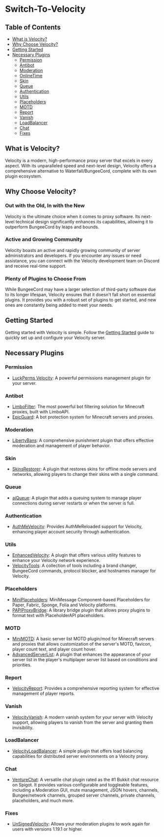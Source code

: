 # Switch-To-Velocity

## Table of Contents
- [What is Velocity?](#what-is-velocity)
- [Why Choose Velocity?](#why-choose-velocity)
- [Getting Started](#getting-started)
- [Necessary Plugins](#necessary-plugins)
  - [Permission](#permission)
  - [Antibot](#antibot)
  - [Moderation](#moderation)
  - [OnlineTime](#onlinetime)
  - [Skin](#skin)
  - [Queue](#queue)
  - [Authentication](#authentication)
  - [Utils](#utils)
  - [Placeholders](#placeholders)
  - [MOTD](#motd)
  - [Report](#report)
  - [Vanish](#vanish)
  - [LoadBalancer](#loadbalancer)
  - [Chat](#chat)
  - [Fixes](#fixes)

## What is Velocity?
Velocity is a modern, high-performance proxy server that excels in every aspect. With its unparalleled speed and next-level design, Velocity offers a comprehensive alternative to Waterfall/BungeeCord, complete with its own plugin ecosystem.

## Why Choose Velocity?
### Out with the Old, In with the New
Velocity is the ultimate choice when it comes to proxy software. Its next-level technical design significantly enhances its capabilities, allowing it to outperform BungeeCord by leaps and bounds.

### Active and Growing Community
Velocity boasts an active and rapidly growing community of server administrators and developers. If you encounter any issues or need assistance, you can connect with the Velocity development team on Discord and receive real-time support.

### Plenty of Plugins to Choose From
While BungeeCord may have a larger selection of third-party software due to its longer lifespan, Velocity ensures that it doesn't fall short on essential plugins. It provides you with a robust set of plugins to get started, and new ones are constantly being added to meet your needs.

## Getting Started
Getting started with Velocity is simple. Follow the [Getting Started](https://docs.papermc.io/velocity/getting-started) guide to quickly set up and configure your Velocity server.

## Necessary Plugins

### Permission
- [LuckPerms Velocity](https://luckperms.net/download): A powerful permissions management plugin for your server.

### Antibot
- [LimboFilter](https://github.com/Elytrium/LimboFilter/releases): The most powerful bot filtering solution for Minecraft proxies, built with LimboAPI.
- [EpicGuard](https://modrinth.com/plugin/epicguard): A bot protection system for Minecraft servers and proxies.

### Moderation
- [LibertyBans](https://modrinth.com/plugin/libertybans): A comprehensive punishment plugin that offers effective moderation and management of player behavior.

### Skin
- [SkinsRestorer](https://www.spigotmc.org/resources/skinsrestorer.2124/): A plugin that restores skins for offline mode servers and networks, allowing players to change their skins with a single command.

### Queue
- [ajQueue](https://modrinth.com/plugin/ajqueue): A plugin that adds a queuing system to manage player connections during server restarts or when the server is full.

### Authentication
- [AuthMeVelocity](https://modrinth.com/plugin/authmevelocity): Provides AuthMeReloaded support for Velocity, enhancing player account security through authentication.

### Utils
- [EnhancedVelocity](https://modrinth.com/plugin/enhancedvelocity): A plugin that offers various utility features to enhance your Velocity network experience.
- [VelocityTools](https://modrinth.com/plugin/velocitytools): A collection of tools including a brand changer, BungeeCord commands, protocol blocker, and hostnames manager for Velocity.

### Placeholders
- [MiniPlaceholders](https://modrinth.com/plugin/miniplaceholders): MiniMessage Component-based Placeholders for Paper, Fabric, Sponge, Folia and Velocity platforms.
- [PAPIProxyBridge](https://modrinth.com/plugin/papiproxybridge): A library bridge plugin that allows proxy plugins to format text with PlaceholderAPI placeholders.

### MOTD
- [MiniMOTD](https://modrinth.com/mod/minimotd): A basic server list MOTD plugin/mod for Minecraft servers and proxies that allows customization of the server's MOTD, favicon, player count text, and player count hover.
- [AdvancedServerList](https://modrinth.com/plugin/advancedserverlist): A plugin that enhances the appearance of your server list in the player's multiplayer server list based on conditions and priorities.

### Report
- [VelocityReport](https://modrinth.com/plugin/velocityreport): Provides a comprehensive reporting system for effective management of player reports.

### Vanish
- [VelocityVanish](https://modrinth.com/plugin/velocityvanish): A modern vanish system for your server with Velocity support, allowing players to vanish from the server and granting them invisibility.

### LoadBalancer
- [VelocityLoadBalancer](https://github.com/bhopahk/VelocityLoadBalancer): A simple plugin that offers load balancing capabilities for distributed server environments on a Velocity proxy.

### Chat
- [VentureChat](https://www.spigotmc.org/resources/venturechat.771/): A versatile chat plugin rated as the #1 Bukkit chat resource on Spigot. It provides various configurable and toggleable features, including a Moderation GUI, mute management, JSON hovers, channels, Bungee/network channels, grouped server channels, private channels, placeholders, and much more.

### Fixes
- [UnSignedVelocity](https://modrinth.com/plugin/unsignedvelocity): Allows your moderation plugins to work again for users with versions 1.19.1 or higher.
